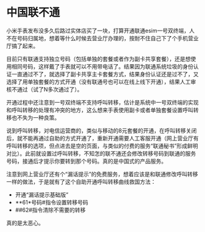 # 中国联不通

小米手表发布没多久后路过实体店买了一块，打算开通联通esim一号双终端，人不在号码归属地，想着等什么时候去营业厅办理的，按耐不住自己下了个手机营业厅搞了起来。

目前只有联通支持独立号码（包括单独的套餐或者作为副卡共享套餐），还是想使用相同号码，这样戴了手表就可以不用带电话了。结果因为联通系统垃圾的身份认证一直通过不了，就选择了副卡共享主卡套餐方式，结果身份认证还是过不了，又选择了用单独套餐的方式开通（没有联通号也可以在线上线下开通），结果人工审核不通过（试了N多次通过了）。

开通过程中还注意到一号双终端不支持呼叫转移，估计是系统中一号双终端的实现和呼叫转移的处理有冲突的地方，这么想来手表使用副卡或者单独套餐设置呼叫转移也不失为一种良策。

说到呼叫转移，对电信运营商的，类似与移动的8元套餐的开通，在呼叫转移关闭后，就不能再通过自助的方式开通了，重新开通需要人工客服开通（网上营业厅有呼叫转移的选项，但点进去是空的页面，与类似的付费的服务“联通秘书”形成鲜明对比）。此前就设置过呼叫转移，不知怎的联不通还会修改转移号码到联通的服务号码，接通后才提示你要转到那个号码。真的是中国式的产品服务。

注意到网上营业厅还有个“漏话提示”的免费服务，想着应该是和联通修改呼叫转移一样的做法，于是就有了这个自助开通呼叫转移曲线救国方法：

- 开通“漏话提示基础版”
- **61*号码#指令设置转移号码
- ##62#指令清除不需要的转移

真的是太恶心。
